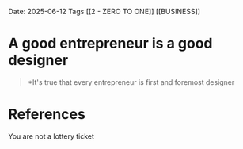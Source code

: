 Date: 2025-06-12
Tags:[[2 - ZERO TO ONE]] [[BUSINESS]] 

# A good entrepreneur is a good designer

>*It's true that every entrepreneur is first and foremost designer 
# References 
You are not a lottery ticket 